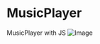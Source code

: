 # MusicPlayer
MusicPlayer with JS
![Image](https://github.com/user-attachments/assets/b53d1ebf-f927-4173-9443-8930e0cc6dd9)
